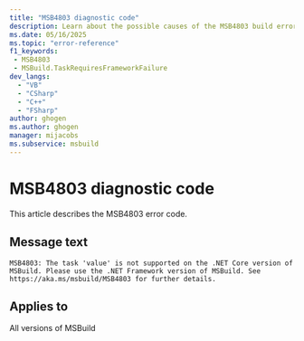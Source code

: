 ```yaml
---
title: "MSB4803 diagnostic code"
description: Learn about the possible causes of the MSB4803 build error, and get troubleshooting tips.
ms.date: 05/16/2025
ms.topic: "error-reference"
f1_keywords:
 - MSB4803
 - MSBuild.TaskRequiresFrameworkFailure
dev_langs:
  - "VB"
  - "CSharp"
  - "C++"
  - "FSharp"
author: ghogen
ms.author: ghogen
manager: mijacobs
ms.subservice: msbuild
---
```


# MSB4803 diagnostic code

<!-- :::ErrorDefinitionDescription::: -->
<!-- :::editable-content name="introDescription"::: -->
This article describes the MSB4803 error code.
<!-- :::editable-content-end::: -->

## Message text

<!-- :::editable-content name="messageText"::: -->
`MSB4803: The task 'value' is not supported on the .NET Core version of MSBuild. Please use the .NET Framework version of MSBuild. See https://aka.ms/msbuild/MSB4803 for further details.`
<!-- :::editable-content-end::: -->
<!-- MSB4803: The task "{0}" is not supported on the .NET Core version of MSBuild. Please use the .NET Framework version of MSBuild. See https://aka.ms/msbuild/MSB4803 for further details. -->

<!-- :::editable-content name="postOutputDescription"::: -->
<!--
{StrBegin="MSB4803: "}
-->
<!-- :::editable-content-end::: -->
<!-- :::ErrorDefinitionDescription-end::: -->

## Applies to

All versions of MSBuild

